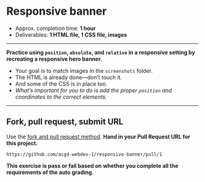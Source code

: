 # Responsive banner

- Approx. completion time: **1 hour**
- Deliverables: **1 HTML file, 1 CSS file, images**

---

**Practice using `position`, `absolute`, and `relative` in a responsive setting by recreating a responsive hero banner.**

- Your goal is to match images in the `screenshots` folder.
- The HTML is already done—don’t touch it.
- And some of the CSS is in place too.
- *What’s important for you to do is add the proper `position` and coordinates to the correct elements.*

---

## Fork, pull request, submit URL

Use the [fork and pull request method](http://tasks.learn-the-web.algonquindesign.ca/web-dev-1/fork-pass-tests/).
**Hand in your Pull Request URL for this project.**

```
https://github.com/acgd-webdev-1/responsive-banner/pull/1
```

**This exercise is pass or fail based on whether you complete all the requirements of the auto grading.**
